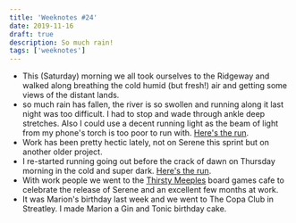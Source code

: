 ```yaml
---
title: 'Weeknotes #24'
date: 2019-11-16
draft: true
description: So much rain!
tags: ['weeknotes']
---
```


- This (Saturday) morning we all took ourselves to the Ridgeway and walked along breathing the cold humid (but fresh!) air and getting some views of the distant lands.
- so much rain has fallen, the river is so swollen and running along it last night was too difficult. I had to stop and wade through ankle deep stretches. Also I could use a decent running light as the beam of light from my phone's torch is too poor to run with. [Here's the run](https://www.strava.com/activities/2866812104).
- Work has been pretty hectic lately, not on Serene this sprint but on another older project.
- I re-started running going out before the crack of dawn on Thursday morning in the cold and super dark. [Here's the run](https://www.strava.com/activities/2863694614).
- With work people we went to the [Thirsty Meeples](https://thirstymeeples.co.uk/) board games cafe to celebrate the release of Serene and an excellent few months at work.
- It was Marion's birthday last week and we went to The Copa Club in Streatley. I made Marion a Gin and Tonic birthday cake.


